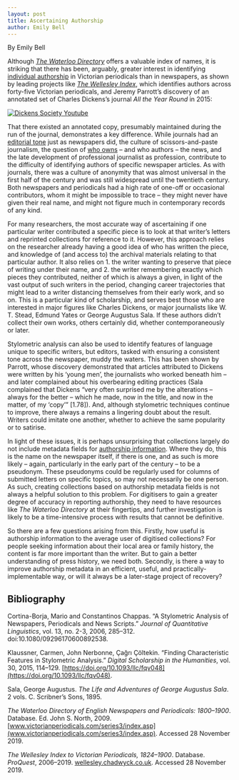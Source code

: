 ```yaml
---
layout: post
title: Ascertaining Authorship
author: Emily Bell
---
```

By Emily Bell
  
Although [*The Waterloo Directory*](http://www.victorianperiodicals.com/series3/index.asp) offers a valuable index of names, it is 
striking that there has been, arguably, greater interest in identifying 
[individual authorship]( https://www.digitisednewspapers.net/glossary/attribution/) in Victorian periodicals than in newspapers, 
as shown by leading projects like [*The Wellesley Index*](http://wellesley.chadwyck.co.uk), which identifies authors across forty-five 
Victorian periodicals, and Jeremy Parrott’s discovery of an annotated set of Charles Dickens’s journal *All the Year Round* in 2015: 
  
[![Dickens Society Youtube](http://img.youtube.com/vi/djh0RnvYs_Q/0.jpg)](https://www.youtube.com/embed/djh0RnvYs_Q)
  
That there existed an annotated copy, presumably maintained during the run of the journal, demonstrates a key difference. While 
journals had an [editorial tone]( https://www.digitisednewspapers.net/glossary/publisher/) just as newspapers did, the culture of 
scissors-and-paste journalism, the question of [who owns]( https://www.digitisednewspapers.net/glossary/copyright/) – and who authors
– the news, and the late development of professional journalist as profession, contribute to the difficulty of identifying authors of 
specific newspaper articles. As with journals, there was a culture of anonymity that was almost universal in the first half of the 
century and was still widespread until the twentieth century. Both newspapers and periodicals had a high rate of one-off or 
occasional contributors, whom it might be impossible to trace – they might never have given their real name, and might not figure 
much in contemporary records of any kind.
  
For many researchers, the most accurate way of ascertaining if one particular writer contributed a specific piece is to look at that 
writer’s letters and reprinted collections for reference to it. However, this approach relies on the researcher already having a good 
idea of who has written the piece, and knowledge of (and access to) the archival materials relating to that particular author. It 
also relies on 1. the writer wanting to preserve that piece of writing under their name, and 2. the writer remembering exactly which 
pieces they contributed, neither of which is always a given, in light of the vast output of such writers in the period, changing career trajectories that might lead to a writer distancing themselves from their early work, and so on. This is a particular kind of scholarship, and serves best those who are interested in major figures like Charles Dickens, or major journalists like W. T. Stead, Edmund Yates or George Augustus Sala. If these authors didn’t collect their own works, others certainly did, whether contemporaneously or later.

Stylometric analysis can also be used to identify features of language unique to specific writers, but editors, tasked with ensuring 
a consistent tone across the newspaper, muddy the waters. This has been shown by Parrott, whose discovery demonstrated that articles 
attributed to Dickens were written by his ‘young men’, the journalists who worked beneath him – and later complained about his 
overbearing editing practices (Sala complained that Dickens “very often surprised me by the alterations – always for the better – 
which he made, now in the title, and now in the matter, of my ‘copy’” [1.78]). And, although stylometric techniques continue to 
improve, there always a remains a lingering doubt about the result. Writers could imitate one another, whether to achieve the same 
popularity or to satirise. 
  
In light of these issues, it is perhaps unsurprising that collections largely do not include metadata fields for 
[authorship information]( https://www.digitisednewspapers.net/maps/attribution/). Where they do, this is the name on the newspaper 
itself, if there is one, and as such is more likely – again, particularly in the early part of the century – to be a pseudonym. 
These pseudonyms could be regularly used for columns of submitted letters on specific topics, so may not necessarily be one person. 
As such, creating collections based on authorship metadata fields is not always a helpful solution to this problem. For digitisers to gain a 
greater degree of accuracy in reporting authorship, they need to have resources like *The Waterloo Directory* at their fingertips, and 
further investigation is likely to be a time-intensive process with results that cannot be definitive. 
  
So there are a few questions arising from this. Firstly, how useful is authorship information to the average user of digitised 
collections? For people seeking information about their local area or family history, the content is far more important than the 
writer. But to gain a better understanding of press history, we need both. Secondly, is there a way to improve authorship metadata 
in an efficient, useful, and practically-implementable way, or will it always be a later-stage project of recovery?
  
## Bibliography
Cortina-Borja, Mario and Constantinos Chappas. “A Stylometric Analysis of Newspapers, Periodicals and News Scripts.” *Journal of Quantitative Linguistics*, vol. 13, no. 2-3, 2006, 285–312. doi:10.1080/09296170600892538.
  
Klaussner, Carmen, John Nerbonne, Çağrı Çöltekin. “Finding Characteristic Features in Stylometric Analysis.” *Digital Scholarship in the Humanities*, vol. 30, 2015, 114–129. [https://doi.org/10.1093/llc/fqv048](https://doi.org/10.1093/llc/fqv048). 
  
Sala, George Augustus. *The Life and Adventures of George Augustus Sala*. 2 vols. C. Scribner’s Sons, 1895.
  
*The Waterloo Directory of English Newspapers and Periodicals: 1800–1900*. Database. Ed. John S. North, 2009. [www.victorianperiodicals.com/series3/index.asp](www.victorianperiodicals.com/series3/index.asp). Accessed 28 November 2019.
  
*The Wellesley Index to Victorian Periodicals, 1824–1900*. Database. *ProQuest*, 2006–2019. [wellesley.chadwyck.co.uk](wellesley.chadwyck.co.uk). Accessed 28 November 2019.
